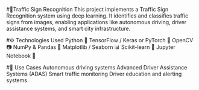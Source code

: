 #🚦Traffic Sign Recognition
This project implements a Traffic Sign Recognition system using deep learning. It identifies and classifies traffic signs from images, enabling applications like autonomous driving, driver assistance systems, and smart city infrastructure.

#⚙️ Technologies Used
Python 🐍
TensorFlow / Keras or PyTorch 🧠
OpenCV 📷
NumPy & Pandas 🧮
Matplotlib / Seaborn 📊
Scikit-learn 🧪
Jupyter Notebook 📓

#🧠 Use Cases
Autonomous driving systems
Advanced Driver Assistance Systems (ADAS)
Smart traffic monitoring
Driver education and alerting systems
